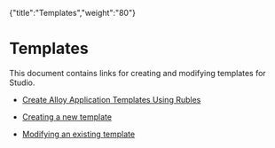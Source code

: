 {"title":"Templates","weight":"80"} 

# Templates

This document contains links for creating and modifying templates for Studio.

*   [Create Alloy Application Templates Using Rubles](/docs/appc/Axway_Appcelerator_Studio/Axway_Appcelerator_Studio_Guide/Customizing_Studio/Templates/Create_Alloy_Application_Templates_Using_Rubles/)
    
*   [Creating a new template](/docs/appc/Axway_Appcelerator_Studio/Axway_Appcelerator_Studio_Guide/Customizing_Studio/Templates/Creating_a_new_template/)
    
*   [Modifying an existing template](/docs/appc/Axway_Appcelerator_Studio/Axway_Appcelerator_Studio_Guide/Customizing_Studio/Templates/Modifying_an_existing_template/)